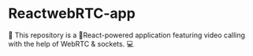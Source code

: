 # ReactwebRTC-app
📁 This repository is a 🚀React-powered application featuring video calling with the help of WebRTC &amp; sockets. 💻
